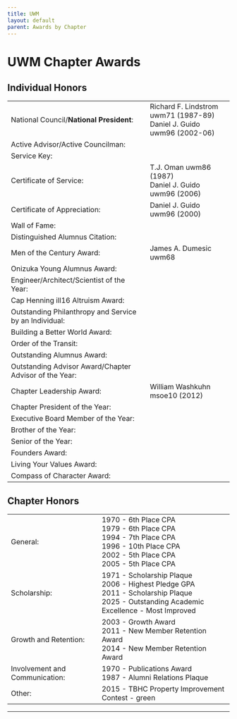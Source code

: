 ```yaml
---
title: UWM
layout: default
parent: Awards by Chapter
---
```


<link rel="stylesheet" href="{{ '/assets/css/by_chapter.css' | relative_url }}">

# UWM Chapter Awards

## Individual Honors

<table>
<tbody>

<tr>
<td>National Council/<b>National President</b>:</td>
<td>Richard F. Lindstrom uwm71 (1987-89) 
<br>Daniel J. Guido uwm96 (2002-06)
</td></tr>

<tr>
<td>Active Advisor/Active Councilman:</td>
<td>
</td></tr>

<tr>
<td>Service Key:</td>
<td>
</td></tr>

<tr>
<td>Certificate of Service:</td>
<td>T.J. Oman uwm86 (1987)
<br>Daniel J. Guido uwm96 (2006)
</td></tr>

<tr>
<td>Certificate of Appreciation:</td>
<td>Daniel J. Guido uwm96 (2000) 
</td></tr>

<tr>
<td>Wall of Fame:</td>
<td>
</td></tr>

<tr>
<td>Distinguished Alumnus Citation:</td>
<td>
</td></tr>

<tr>
<td>Men of the Century Award:</td>
<td>James A. Dumesic uwm68
</td></tr>

<tr>
<td>Onizuka Young Alumnus Award:</td>
<td>
</td></tr>

<tr>
<td>Engineer/Architect/Scientist of the Year:</td>
<td>
</td></tr>

<tr>
<td>Cap Henning ill16 Altruism Award:</td>
<td>
</td></tr>

<tr>
<td>Outstanding Philanthropy and Service by an Individual:</td>
<td>
</td></tr>

<tr>
<td>Building a Better World Award:</td>
<td>
</td></tr>
<tr>

<td>Order of the Transit:</td>
<td>
</td></tr>

<tr>
<td>Outstanding Alumnus Award:</td>
<td>
</td></tr>

<tr>
<td>Outstanding Advisor Award/Chapter Advisor of the Year:</td>
<td>
</td></tr>

<tr>
<td>Chapter Leadership Award:</td>
<td>William Washkuhn msoe10 (2012)
</td></tr>

<tr>
<td>Chapter President of the Year:</td>
<td>
</td></tr>

<tr>
<td>Executive Board Member of the Year:</td>
<td>
</td></tr>

<tr>
<td>Brother of the Year:</td>
<td>
</td></tr>

<tr>
<td>Senior of the Year:</td>
<td>
</td></tr>

<tr>
<td>Founders Award:</td>
<td>
</td></tr>

<tr>
<td>Living Your Values Award:</td>
<td>
</td></tr>

<tr>
<td>Compass of Character Award:</td>
<td>
</td></tr>

</tbody>
</table>

## Chapter Honors

<table>
<tbody>

<tr>
<td>General:</td>
<td>1970 - 6th Place CPA
<br>1979 - 6th Place CPA
<br>1994 - 7th Place CPA
<br>1996 - 10th Place CPA
<br>2002 - 5th Place CPA
<br>2005 - 5th Place CPA
</td></tr>

<tr>
<td>Scholarship:</td>
<td>1971 - Scholarship Plaque
<br>2006 - Highest Pledge GPA
<br>2011 - Scholarship Plaque
<br>2025 - Outstanding Academic Excellence - Most Improved
</td></tr>

<tr>
<td>Growth and Retention:</td>
<td>2003 - Growth Award
<br>2011 - New Member Retention Award
<br>2014 - New Member Retention Award
</td></tr>

<tr>
<td>Involvement and Communication:</td>
<td>1970 - Publications Award
<br>1987 - Alumni Relations Plaque
</td></tr>

<tr>
<td>Other:</td>
<td>2015 - TBHC Property Improvement Contest - green
</td></tr>

</tbody>
</table>

---
